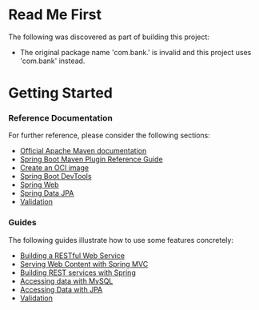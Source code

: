 # Read Me First
The following was discovered as part of building this project:

* The original package name 'com.bank.' is invalid and this project uses 'com.bank' instead.

# Getting Started

### Reference Documentation
For further reference, please consider the following sections:

* [Official Apache Maven documentation](https://maven.apache.org/guides/index.html)
* [Spring Boot Maven Plugin Reference Guide](https://docs.spring.io/spring-boot/docs/2.7.4-SNAPSHOT/maven-plugin/reference/html/)
* [Create an OCI image](https://docs.spring.io/spring-boot/docs/2.7.4-SNAPSHOT/maven-plugin/reference/html/#build-image)
* [Spring Boot DevTools](https://docs.spring.io/spring-boot/docs/2.7.4-SNAPSHOT/reference/htmlsingle/#using.devtools)
* [Spring Web](https://docs.spring.io/spring-boot/docs/2.7.4-SNAPSHOT/reference/htmlsingle/#web)
* [Spring Data JPA](https://docs.spring.io/spring-boot/docs/2.7.4-SNAPSHOT/reference/htmlsingle/#data.sql.jpa-and-spring-data)
* [Validation](https://docs.spring.io/spring-boot/docs/2.7.4-SNAPSHOT/reference/htmlsingle/#io.validation)

### Guides
The following guides illustrate how to use some features concretely:

* [Building a RESTful Web Service](https://spring.io/guides/gs/rest-service/)
* [Serving Web Content with Spring MVC](https://spring.io/guides/gs/serving-web-content/)
* [Building REST services with Spring](https://spring.io/guides/tutorials/rest/)
* [Accessing data with MySQL](https://spring.io/guides/gs/accessing-data-mysql/)
* [Accessing Data with JPA](https://spring.io/guides/gs/accessing-data-jpa/)
* [Validation](https://spring.io/guides/gs/validating-form-input/)

